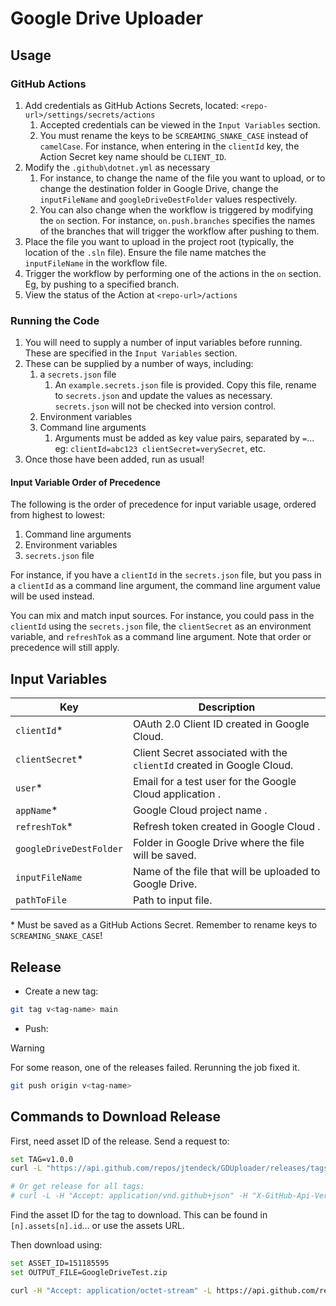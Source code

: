 # Google Drive Uploader

## Usage

### GitHub Actions

1. Add credentials as GitHub Actions Secrets, located: `<repo-url>/settings/secrets/actions`
   1. Accepted credentials can be viewed in the `Input Variables` section.
   2. You must rename the keys to be `SCREAMING_SNAKE_CASE` instead of `camelCase`. For instance, when entering in the `clientId` key, the Action Secret key name should be `CLIENT_ID`.
2. Modify the `.github\dotnet.yml` as necessary
   1. For instance, to change the name of the file you want to upload, or to change the destination folder in Google Drive, change the `inputFileName` and `googleDriveDestFolder` values respectively.
   2. You can also change when the workflow is triggered by modifying the `on` section. For instance, `on.push.branches` specifies the names of the branches that will trigger the workflow after pushing to them.
3. Place the file you want to upload in the project root (typically, the location of the `.sln` file). Ensure the file name matches the `inputFileName` in the workflow file.
4. Trigger the workflow by performing one of the actions in the `on` section. Eg, by pushing to a specified branch.
5. View the status of the Action at `<repo-url>/actions`

### Running the Code

1. You will need to supply a number of input variables before running. These are specified in the `Input Variables` section.
2. These can be supplied by a number of ways, including:
   1. a `secrets.json` file
      1. An `example.secrets.json` file is provided. Copy this file, rename to `secrets.json` and update the values as necessary. `secrets.json` will not be checked into version control.
   2. Environment variables
   3. Command line arguments
      1. Arguments must be added as key value pairs, separated by `=`... eg: `clientId=abc123 clientSecret=verySecret`, etc.
3. Once those have been added, run as usual!

#### Input Variable Order of Precedence

The following is the order of precedence for input variable usage, ordered from highest to lowest:

1. Command line arguments
2. Environment variables
3. `secrets.json` file

For instance, if you have a `clientId` in the `secrets.json` file, but you pass in a `clientId` as a command line argument, the command line argument value will be used instead.

You can mix and match input sources. For instance, you could pass in the `clientId` using the `secrets.json` file, the `clientSecret` as an environment variable, and `refreshTok` as a command line argument. Note that order or precedence will still apply.

## Input Variables

| Key                     | Description                                                           |
|-------------------------|-----------------------------------------------------------------------|
| `clientId`\*            | OAuth 2.0 Client ID created in Google Cloud.                          |
| `clientSecret`\*        | Client Secret associated with the `clientId` created in Google Cloud. |
| `user`\*                | Email for a test user for the Google Cloud application    .           |
| `appName`\*             | Google Cloud project name         .                                   |
| `refreshTok`\*          | Refresh token created in Google Cloud .                               |
| `googleDriveDestFolder` | Folder in Google Drive where the file will be saved.                  |
| `inputFileName`         | Name of the file that will be uploaded to Google Drive.               |
| `pathToFile` | Path to input file.                                                   |

\* Must be saved as a GitHub Actions Secret. Remember to rename keys to `SCREAMING_SNAKE_CASE`!

## Release

- Create a new tag:

```sh
git tag v<tag-name> main
```

- Push:

> [!WARNING]
> For some reason, one of the releases failed. Rerunning the job fixed it.

```sh
git push origin v<tag-name>
```

## Commands to Download Release

First, need asset ID of the release. Send a request to:

```sh
set TAG=v1.0.0
curl -L "https://api.github.com/repos/jtendeck/GDUploader/releases/tags/%TAG%"

# Or get release for all tags:
# curl -L -H "Accept: application/vnd.github+json" -H "X-GitHub-Api-Version: 2022-11-28" https://api.github.com/repos/jtendeck/GoogleDriveUploader/releases
```

Find the asset ID for the tag to download. This can be found in `[n].assets[n].id`... or use the assets URL.

Then download using:

```sh
set ASSET_ID=151185595
set OUTPUT_FILE=GoogleDriveTest.zip

curl -H "Accept: application/octet-stream" -L https://api.github.com/repos/jtendeck/GDUploader/releases/assets/%ASSET_ID% -o %OUTPUT_FILE%
```
